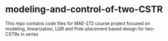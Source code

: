 # modeling-and-control-of-two-CSTR
This repo contains code files for MAE-272 course project focused on modeling, linearization, LQR and Pole-placement based design for two-CSTRs in series
